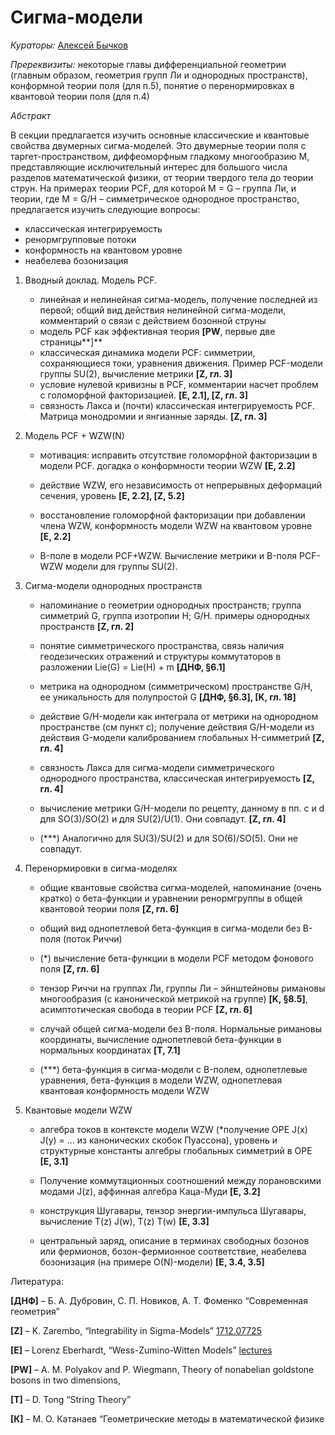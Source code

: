 # Сигма-модели

*Кураторы:* [Алексей Бычков](mailto:byalst@gmail.com)

*Пререквизиты:* некоторые главы дифференциальной геометрии (главным образом, геометрия групп Ли и однородных пространств), конформной теории поля (для п.5), понятие о перенормировках в квантовой теории поля (для п.4)

*Абстракт*

В секции предлагается изучить основные классические и квантовые свойства двумерных сигма-моделей. Это двумерные теории поля с таргет-пространством, диффеоморфным гладкому многообразию M, представляющие исключительный интерес для большого числа разделов математической физики, от теории твердого тела до теории струн. На примерах теории PCF, для которой M = G – группа Ли, и теории, где M = G/H – симметрическое однородное пространство, предлагается изучить следующие вопросы: 

- классическая интегрируемость
- ренормгрупповые потоки
- конформность на квантовом уровне
- неабелева бозонизация


1. Вводный доклад. Модель PCF.
   - линейная и нелинейная сигма-модель, получение последней из первой; общий вид действия нелинейной сигма-модели, комментарий о связи с действием бозонной струны
   - модель PCF как эффективная теория **[PW**, первые две страницы**]**
   - классическая динамика модели PCF: симметрии, сохраняющиеся токи, уравнения движения. Пример PCF-модели группы SU(2), вычисление метрики **[Z, гл. 3]**
   - условие нулевой кривизны в PCF, комментарии насчет проблем с голоморфной факторизацией. **[E, 2.1], [Z, гл. 3]**
   - связность Лакса и (почти) классическая интегрируемость PCF. Матрица монодромии и янгианные заряды. **[Z, гл. 3]**

2. Модель PCF + WZW(N)

   - мотивация: исправить отсутствие голоморфной факторизации в модели PCF. догадка о конформности теории WZW **[E, 2.2]**

   - действие WZW, его независимость от непрерывных деформаций сечения, уровень **[E, 2.2], [Z, 5.2]**

   - восстановление голоморфной факторизации при добавлении члена WZW, конформность модели WZW на квантовом уровне **[E, 2.2]**

   - B-поле в модели PCF+WZW. Вычисление метрики и B-поля PCF-WZW модели для группы SU(2).

3. Сигма-модели однородных пространств

   - напоминание о геометрии однородных пространств; группа симметрий G, группа изотропии H; G/H. примеры однородных пространств **[Z, гл. 2]**

   - понятие симметрического пространства, связь наличия геодезических отражений и структуры коммутаторов в разложении Lie(G) = Lie(H) + m **[ДНФ, §6.1]**

   - метрика на однородном (симметрическом) пространстве G/H, ее уникальность для полупростой G  **[ДНФ, §6.3], [K, гл. 18]**

   - действие G/H-модели как интеграла от метрики на однородном пространстве (см пункт с); получение действия G/H-модели из действия G-модели калиброванием глобальных H-симметрий **[Z, гл. 4]**

   - связность Лакса для сигма-модели симметрического однородного пространства, классическая интегрируемость **[Z, гл. 4]**

   - вычисление метрики G/H-модели по рецепту, данному в пп. c и d для SO(3)/SO(2) и для SU(2)/U(1). Они совпадут. **[Z, гл. 4]**

   - (\*\*\*) Аналогично для SU(3)/SU(2) и для SO(6)/SO(5). Они не совпадут.

4. Перенормировки в сигма-моделях

   - общие квантовые свойства сигма-моделей, напоминание (очень кратко) о бета-функции и уравнении ренормгруппы в общей квантовой теории поля **[Z, гл. 6]** 

   - общий вид однопетлевой бета-функция в сигма-модели без B-поля (поток Риччи)

   - (\*) вычисление бета-функции в модели PCF методом фонового поля **[Z, гл. 6]**

   - тензор Риччи на группах Ли, группы Ли – эйнштейновы римановы многообразия (с канонической метрикой на группе) **[K, §8.5]**, асимптотическая свобода в теории PCF **[Z, гл. 6]**

   - случай общей сигма-модели без B-поля. Нормальные римановы координаты, вычисление однопетлевой бета-функции в нормальных координатах **[T, 7.1]**

   - (\*\*\*) бета-функция в сигма-модели с B-полем, однопетлевые уравнения, бета-функция в модели WZW, однопетлевая квантовая конформность модели WZW

5. Квантовые модели WZW

   - алгебра токов в контексте модели WZW (\*получение OPE J(x) J(y) = … из канонических скобок Пуассона), уровень и структурные константы алгебры глобальных симметрий в OPE **[E, 3.1]**

   - Получение коммутационных соотношений между лорановскими модами J(z), аффинная алгебра Каца-Муди **[E, 3.2]**

   - конструкция Шугавары, тензор энергии-импульса Шугавары, вычисление T(z) J(w), T(z) T(w) **[E, 3.3]**

   - центральный заряд, описание в терминах свободных бозонов или фермионов, бозон-фермионное соответствие, неабелева бозонизация (на примере O(N)-модели) **[E, 3.4, 3.5]**

Литература:

**[ДНФ]** – Б. А. Дубровин, С. П. Новиков, А. Т. Фоменко “Современная геометрия”

**[Z]** – K. Zarembo, “Integrability in Sigma-Models” [1712.07725](https://arxiv.org/abs/1712.07725)

**[E]** – Lorenz Eberhardt, “Wess-Zumino-Witten Models” [lectures](http://sns.ias.edu/~elorenz/Talks.html)

**[PW]** – A. M. Polyakov and P. Wiegmann, Theory of nonabelian goldstone bosons in two dimensions,

**[T]** – D. Tong “String Theory”

**[К]** – М. О. Катанаев “Геометрические методы в математической физике
